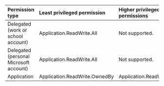 |Permission type|Least privileged permission|Higher privileged permissions|
|:---|:---|:---|
|Delegated (work or school account)|Application.ReadWrite.All|Not supported.|
|Delegated (personal Microsoft account)|Application.ReadWrite.All|Not supported.|
|Application|Application.ReadWrite.OwnedBy|Application.ReadWrite.All|

